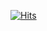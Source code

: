[![Hits](https://hits.seeyoufarm.com/api/count/incr/badge.svg?url=https%3A%2F%2Fgithub.com%2FMNR-Tushar%2FDimik-oj-all-solution-1-52&count_bg=%2379C83D&title_bg=%23555555&icon=&icon_color=%23E7E7E7&title=hits&edge_flat=false)](https://hits.seeyoufarm.com)

